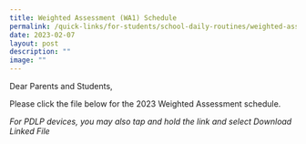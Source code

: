 ```yaml
---
title: Weighted Assessment (WA1) Schedule
permalink: /quick-links/for-students/school-daily-routines/weighted-assessment/
date: 2023-02-07
layout: post
description: ""
image: ""
---
```

Dear Parents and Students,

Please click the file below for the 2023 Weighted Assessment schedule.

*For PDLP devices, you may also tap and hold the link and select Download Linked File*

[](/files/Sec%201-5%20WA1%20Schedule%2013%20Jan.pdf)